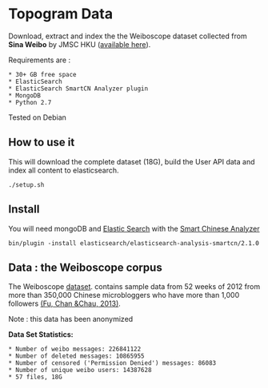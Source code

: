 # Topogram Data

Download, extract and index the the Weiboscope dataset collected from **Sina Weibo** by JMSC HKU ([available here](http://147.8.142.179/datazip/)).

Requirements are  :

    * 30+ GB free space
    * ElasticSearch
    * ElasticSearch SmartCN Analyzer plugin
    * MongoDB
    * Python 2.7

Tested on Debian 

## How to use it

This will download the complete dataset (18G), build the User API data and index all content to elasticsearch. 

    ./setup.sh


## Install

You will need mongoDB and [Elastic Search](http://www.elasticsearch.org/download) with the [Smart Chinese Analyzer](https://github.com/elasticsearch/elasticsearch-analysis-smartcn)

    bin/plugin -install elasticsearch/elasticsearch-analysis-smartcn/2.1.0


## Data : the Weiboscope  corpus 

The Weiboscope [dataset](http://147.8.142.179/datazip/). contains sample data from 52 weeks of 2012 from more than 350,000 Chinese microbloggers who have more than 1,000 followers [(Fu, Chan &Chau, 2013)](http://papers.ssrn.com/sol3/papers.cfm?abstract_id=2265271).

Note : this data has been anonymized

**Data Set Statistics:**

    * Number of weibo messages: 226841122
    * Number of deleted messages: 10865955
    * Number of censored ('Permission Denied') messages: 86083
    * Number of unique weibo users: 14387628
    * 57 files, 18G

